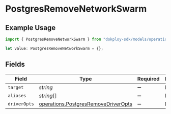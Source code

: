 # PostgresRemoveNetworkSwarm

## Example Usage

```typescript
import { PostgresRemoveNetworkSwarm } from "dokploy-sdk/models/operations";

let value: PostgresRemoveNetworkSwarm = {};
```

## Fields

| Field                                                                                      | Type                                                                                       | Required                                                                                   | Description                                                                                |
| ------------------------------------------------------------------------------------------ | ------------------------------------------------------------------------------------------ | ------------------------------------------------------------------------------------------ | ------------------------------------------------------------------------------------------ |
| `target`                                                                                   | *string*                                                                                   | :heavy_minus_sign:                                                                         | N/A                                                                                        |
| `aliases`                                                                                  | *string*[]                                                                                 | :heavy_minus_sign:                                                                         | N/A                                                                                        |
| `driverOpts`                                                                               | [operations.PostgresRemoveDriverOpts](../../models/operations/postgresremovedriveropts.md) | :heavy_minus_sign:                                                                         | N/A                                                                                        |